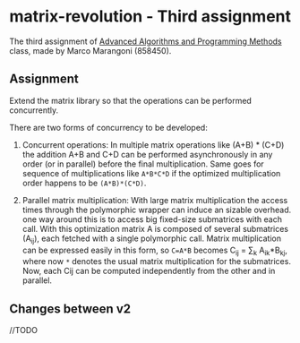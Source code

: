 # matrix-revolution - Third assignment

The third assignment of [Advanced Algorithms and Programming Methods](https://www.unive.it/data/insegnamento/274858) class, made by Marco Marangoni (858450).

## Assignment
Extend the matrix library so that the operations can be performed concurrently.

There are two forms of concurrency to be developed:

1. Concurrent operations:  In multiple matrix operations like (A+B) * (C+D) the addition A+B and C+D can be performed asynchronously in any order (or in parallel) before the final multiplication. Same goes for sequence of multiplications like `A*B*C*D` if the optimized multiplication order happens to be `(A*B)*(C*D)`.

2. Parallel matrix multiplication: With large matrix multiplication the access times through the polymorphic wrapper can induce an sizable overhead. one way around this is to access big fixed-size submatrices with each call. 
With this optimization matrix A is composed of several submatrices (A<sub>ij</sub>), each fetched with a single polymorphic call. Matrix multiplication can be expressed easily in this form, so `C=A*B` becomes C<sub>ij</sub> = ∑<sub>k</sub> A<sub>ik</sub>*B<sub>kj</sub>, where now `*` denotes the usual matrix multiplication for the submatrices. 
Now, each Cij can be computed independently from the other and in parallel.

## Changes between v2
//TODO